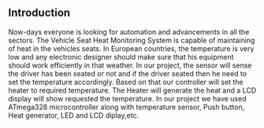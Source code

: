 

## Introduction
Now-days everyone is looking for automation and advancements in all the sectors. The Vehicle Seat Heat Monitoring System is capable of maintaining of heat in the vehicles seats. In European countries, the temperature is very low and any electronic designer should make sure that his equipment should work efficiently in that weather. 
In our project, the sensor will sense the driver has been seated or not and if the driver seated then he need to set the temperature accordingly. Based on that our controller will set the heater to required temperature. 
The Heater will generate the heat and a LCD display will show requested the temperature. 
In our project we have used ATmega328 microcontroller along with temperature sensor, Push button, Heat generator, LED and LCD diplay,etc.
